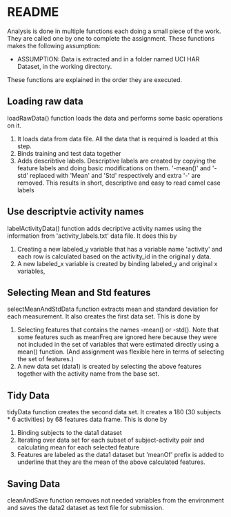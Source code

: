 # README

Analysis is done in multiple functions each doing a small piece of the work. They are called one by one to complete the assignment. These functions makes the following assumption:

 * ASSUMPTION: Data is extracted and in a folder named UCI HAR Dataset, in the working directory.

These functions are explained in the order they are executed.

## Loading raw data

loadRawData() function loads the data and performs some basic operations on it.

1. It loads data from data file. All the data that is required is loaded at this step.
2. Binds training and test data together
3. Adds describtive labels. Descriptive labels are created by copying the feature labels and doing basic modifications on them. '-mean()' and '-std' replaced with 'Mean' and 'Std' respectively and extra '-' are removed. This results in short, descriptive and easy to read camel case labels

## Use descriptvie activity names

labelActivityData() function adds decriptive activity names using the information from 'activity_labels.txt' data file. It does this by

1. Creating a new labeled_y variable that has a variable name 'activity' and each row is calculated based on the activity_id in the original y data. 
2. A new labeled_x variable is created by binding labeled_y and original x variables,

## Selecting Mean and Std features

selectMeanAndStdData function extracts mean and standard deviation for each measurement. It also creates the first data set. This is done by

1. Selecting features that contains the names -mean() or -std(). Note that some features such as meanFreq are ignored here because they were not included in the set of variables that were estimated directly using a mean() function. (And assignment was flexible here in terms of selecting the set of features.)
2. A new data set (data1) is created by selecting the above features together with the activity name from the base set.

## Tidy Data

tidyData function creates the second data set. It creates a 180 (30 subjects * 6 activities) by 68 features data frame. This is done by

1. Binding subjects to the data1 dataset
2. Iterating over data set for each subset of subject-activity pair and calculating mean for each selected feature
3. Features are labeled as the data1 dataset but 'meanOf' prefix is added to underline that they are the mean of the above calculated features.

## Saving Data

cleanAndSave function removes not needed variables from the environment and saves the data2 dataset as text file for submission.